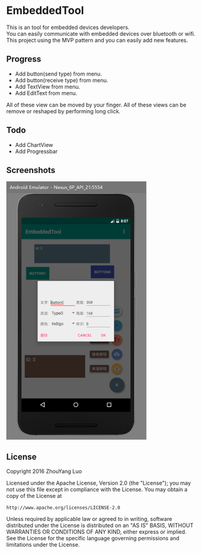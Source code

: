 # EmbeddedTool
This is an tool for embedded devices developers.  
You can easily communicate with embedded devices over bluetooth or wifi.  
This project using the MVP pattern and you can easily add new features.  

## Progress
* Add button(send type) from menu.
* Add button(receive type) from menu.
* Add TextView from menu.
* Add EditText from menu.

All of these view can be moved by your finger.
All of these views can be remove or reshaped by performing long click.

## Todo
* Add ChartView
* Add Progressbar

## Screenshots
![Main](https://github.com/StupidL/EmbeddedTool/blob/master/art/main.PNG)  

## License
Copyright 2016 ZhouYang Luo

Licensed under the Apache License, Version 2.0 (the "License");
you may not use this file except in compliance with the License.
You may obtain a copy of the License at

    http://www.apache.org/licenses/LICENSE-2.0

Unless required by applicable law or agreed to in writing, software
distributed under the License is distributed on an "AS IS" BASIS,
WITHOUT WARRANTIES OR CONDITIONS OF ANY KIND, either express or implied.
See the License for the specific language governing permissions and
limitations under the License.
